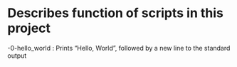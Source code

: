 # Describes function of scripts in this project

-0-hello_world : Prints “Hello, World”, followed by a new line to the standard output